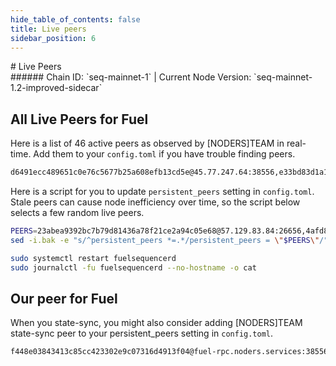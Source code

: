 ```yaml
---
hide_table_of_contents: false
title: Live peers
sidebar_position: 6
---
```


<div class="h1-with-icon icon-fuel">
# Live Peers
</div>
###### Chain ID: `seq-mainnet-1` | Current Node Version: `seq-mainnet-1.2-improved-sidecar`

## All Live Peers for Fuel
Here is a list of 46 active peers as observed by [NODERS]TEAM in real-time. Add them to your `config.toml` if you have trouble finding peers.

```bash
d6491ecc489651c0e76c5677b25a608efb13cd5e@45.77.247.64:38556,e33bd83d1a1d84ef5c5ce95ec4c2f8194a1f42f4@65.109.64.99:32300,b3052ca64950786499d56ade68593a555e383ad4@65.108.132.123:63656,d48507eb9c8fc6cab278da8b64548496134562dc@141.95.11.200:26656,445952b74b508ba5915f3c2f0a8d169a409f174b@57.129.64.92:26656,308b1f9a393ed0070911195b1fbfaf09acff8c19@103.50.32.134:58456,9584099276b4baf2d6fdf07d4eb9dec40564bba5@185.107.68.171:26656,0aeeecd26886241a0400790939f8ec20f53358da@65.108.77.220:4000,04228f1a2b716ef05516430ff48c903eea4de02d@158.69.26.185:63656,dd21379fe588741f3a85e144857256fdbd50ee00@80.64.208.245:26656,c4e1c7524dcd7506fad180ba7612ff412bf0781b@149.50.116.211:26456,7c856ef7cd1a964b77c2e4cc9a18572d126ca47f@37.27.52.25:63656,9eb2801d1dde4b9ff0be3427092cc2548e973d71@176.103.222.162:26656,953ea18bdf95494f921b4d8ca343b15b0d7b0d95@65.109.78.7:29656,bbb5f1939278b75efbc213067cc8226591353fc4@65.108.133.32:26656,a988534ab1e4bc42aad26ea7ec7bdc7d5415a14c@172.111.52.54:32660,cb6ae22e1e89d029c55f2cb400b0caa19cbe5523@38.132.56.24:32680,0a1280cecccf46f39444e07d07faaf2a03bc8304@37.27.198.149:26656,2e9f9e556b730bf0ffe6ca3b1921e079fa9d3a2c@149.50.110.226:63656,dc7b01b0379f660fb59223b9862cef0db11f14d9@152.53.121.42:19656,5c48a466fce0b5e5ce074a155073320f3dd6e6b4@35.226.58.47:26656,7e4d77ee264919f0e6dc4fde226278020418ea46@65.109.19.111:63656,540efd57749223b1400475e121addbddca972916@185.107.68.176:26656,330639bdccf597c86bf413dd904e0b377fa1ed21@189.1.170.148:26656,c0a07e7942ed5482cfd1cfbfe0bfce76db0dcc9c@221.148.45.118:27656,a419a5e73a3ac2e8ed81841b7a0f7ba6fb2cf78a@82.223.5.79:26656,9bc530d3715a57b4e4f987e75343a67a747b4626@95.217.204.58:29656,f8d031577e38c96870aa591384a71f7be57a8e55@65.21.29.250:1700,7198cf1a7a7da216444bf9e6fc5b43fd123e8a0a@57.129.38.180:58456,0d7efe1a993e548acccba23358de50a87f5ac841@176.103.222.150:26656,5d75cca90b178f2b782ce57b0067c0ec8512354c@65.109.70.89:41656,40369a07f904d01262141353b5b8fcc8fae2b9da@65.109.53.189:26656,e4e55482d9b0519df9b2f22ef2e746d8989315b8@57.129.28.45:26656,478d6a599ac3e2b93a3622a635c378804b26975a@162.19.83.215:58456,4049356d61e6d72df5b05b87ab67f7d7c5faa243@65.109.124.52:29656,07763803ce4226d9032d55fc6e18d1bd3ac4d40e@86.111.48.66:26656,9ad948216644797315b9dfd4851abc2a87235f29@37.27.129.24:14656,4afd88ddab011bf166ff6ef4530ee9aaf0ced92a@86.111.48.148:26656,4c56d2bcd2a435f4938fdf96d33dd6ccd6979621@192.155.100.21:26656,d87dfe68db586fecc1141b0de687cbd72f1e131e@207.180.215.245:26656,23abea9392bc7b79d81436a78f21ce2a94c05e68@57.129.83.84:26656,9c3c68a041336b813cf2affa48c7c68d317eca0a@138.199.197.223:26656,637077d431f618181597706810a65c826524fd74@78.46.19.116:29656,423890742df6ab0c9e790769c1aa27268999c4a6@74.208.42.247:26646,fc5fd264190e4a78612ec589994646268b81f14e@80.64.208.207:26656,4a2376cf0d622b3da708fd3c1f4506b7a3dca337@65.109.18.169:38556
```

Here is a script for you to update `persistent_peers` setting in `config.toml`. Stale peers can cause node inefficiency over time, so the script below selects a few random live peers.

```bash
PEERS=23abea9392bc7b79d81436a78f21ce2a94c05e68@57.129.83.84:26656,4afd88ddab011bf166ff6ef4530ee9aaf0ced92a@86.111.48.148:26656,e33bd83d1a1d84ef5c5ce95ec4c2f8194a1f42f4@65.109.64.99:32300,a988534ab1e4bc42aad26ea7ec7bdc7d5415a14c@172.111.52.54:32660,478d6a599ac3e2b93a3622a635c378804b26975a@162.19.83.215:58456
sed -i.bak -e "s/^persistent_peers *=.*/persistent_peers = \"$PEERS\"/" ~/.fuelsequencer/config/config.toml

sudo systemctl restart fuelsequencerd
sudo journalctl -fu fuelsequencerd --no-hostname -o cat
```

## Our peer for Fuel
When you state-sync, you might also consider adding [NODERS]TEAM state-sync peer to your persistent_peers setting in `config.toml`.

```bash
f448e03843413c85cc423302e9c07316d4913f04@fuel-rpc.noders.services:38556
```
